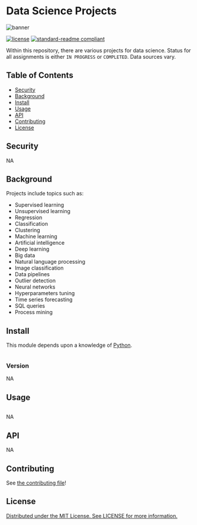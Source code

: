 # Data Science Projects

![banner](https://res.cloudinary.com/springboard-images/image/upload/w_1080,c_limit,q_auto,f_auto,fl_lossy/wordpress/2015/10/DataScienceContentBanner.png)

<!-- 
![badge]()
[badge]()
-->
[![license](https://img.shields.io/github/license/:user/:repo.svg)](LICENSE)
[![standard-readme compliant](https://img.shields.io/badge/readme%20style-standard-brightgreen.svg?style=flat-square)](https://github.com/RichardLitt/standard-readme)

Within this repository, there are various projects for data science.  Status for all assignments is either ``IN PROGRESS`` or ``COMPLETED``.  Data sources vary.

## Table of Contents

- [Security](#security)
- [Background](#background)
- [Install](#install)
- [Usage](#usage)
- [API](#api)
- [Contributing](#contributing)
- [License](#license)

## Security

NA

## Background

Projects include topics such as:
- Supervised learning
- Unsupervised learning
- Regression
- Classification
- Clustering
- Machine learning
- Artificial intelligence
- Deep learning
- Big data
- Natural language processing
- Image classification
- Data pipelines
- Outlier detection
- Neural networks
- Hyperparameters tuning
- Time series forecasting
- SQL queries
- Process mining

## Install

This module depends upon a knowledge of [Python]().


```
```

### Version

NA

## Usage

```
```

NA

## API

NA

## Contributing

See [the contributing file](CONTRIBUTING.md)!


## License

[Distributed under the MIT License. See LICENSE for more information.](../LICENSE)
